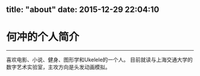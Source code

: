 title: "about"
date: 2015-12-29 22:04:10
---
何冲的个人简介
=====
- - -
喜欢电影、小说、健身、图形学和Ukelele的一个人。
目前就读与上海交通大学的数字艺术实验室，主攻方向是头发动画模拟。

